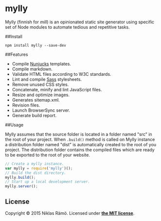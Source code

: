 # mylly

Mylly (finnish for *mill*) is an opinionated static site generator using specific set of Node modules to automate tedious and repetitive tasks.

##Install

`npm install mylly --save-dev`

##Features

* Compile [Nunjucks](https://mozilla.github.io/nunjucks/) templates.
* Compile markdown.
* Validate HTML files according to W3C standards.
* Lint and compile [Sass](http://sass-lang.com/) stylesheets.
* Remove unused CSS styles.
* Concatenate, minify and lint JavaScript files.
* Resize and optimize images.
* Generates sitemap.xml.
* Revision files.
* Launch BrowserSync server.
* Generate build report.

##Usage

Mylly assumes that the source folder is located in a folder named "src" in the root of your project. When `.build()` method is called on Mylly instance a distribution folder named "dist" is automatically created to the root of you project. The distribution folder contains the compiled files which are ready to be exported to the root of your website.

```javascript
// Create a mylly instance.
var mylly = require('mylly')();
// Build the dist directory.
mylly.build();
// Start up a local development server.
mylly.server();
```

## License

Copyright &copy; 2015 Niklas Rämö. Licensed under **[the MIT license](LICENSE.md)**.
